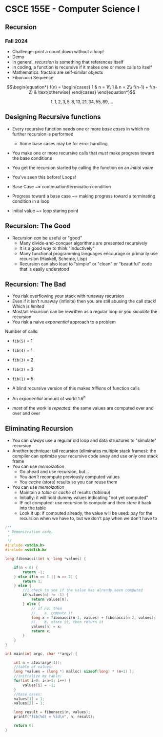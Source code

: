 
# CSCE 155E - Computer Science I
## Recursion
### Fall 2024

* Challenge: print a count down without a loop!
* Demo
* In general, *recursion* is something that references itself
* In coding, a function is recursive if it makes one or more calls to itself
* Mathematics: fractals are self-similar objects
* Fibonacci Sequence

$$\begin{equation*}
    f(n) = \begin{cases}
               1               & n = 1\\
               1               & n = 2\\
               f(n-1) + f(n-2) & \text{otherwise}
           \end{cases}
\end{equation*}$$

$$1, 1, 2, 3, 5, 8, 13, 21, 34, 55, 89, \ldots $$

## Designing Recursive functions

* Every recursive function needs one or more *base cases* in which no further recursion is performed
  * Some base cases may be for error handling
* You make one or more recursive calls that *must* make progress toward the base conditions
* You get the recursion started by calling the function on an *initial value*

* You've seen this before!  Loops!
* Base Case ~= continuation/termination condition
* Progress toward a base case ~= making progress toward a terminating condition in a loop
* Initial value ~= loop staring point

## Recursion: The Good

* Recursion *can* be useful or "good"
  * Many divide-and-conquer algorithms are presented recursively
  * It is a good way to think "inductively"
  * Many functional programming languages encourage or primarily use recursion (Haskell, Scheme, Lisp)
  * Recursion can also lead to "simple" or "clean" or "beautiful" code that is easily understood

## Recursion: The Bad

* You risk overflowing your stack with runaway recursion
* Even if it isn't runaway (infinite) then you are still abusing the call stack!  Which is *limited*
* Most/all recursion can be rewritten as a regular loop or you *simulate* the recursion
* You risk a naive *exponential* approach to a problem

Number of calls:
* `fib(5)` = 1
* `fib(4)` = 1
* `fib(3)` = 2
* `fib(2)` = 3
* `fib(1)` = 5

* A blind recursive version of this makes *trillions* of function calls
* An *exponential* amount of work! $1.6^n$
* *most* of the work is *repeated*: the same values are computed over and over and over

## Eliminating Recursion

* You can *always* use a regular old loop and data structures to "simulate" recursion
* Another technique: tail recursion (eliminates multiple stack frames): the compiler can optimize your recursive code away and use only one stack frame
* You can use *memoization*
  * Go ahead and use recursion, but...
  * You *don't* recompute previously computed values
  * You *cache* (store) results so you can reuse them
* You can use *memoization*
  * Maintain a *table* or *cache* of results (*tableau*)
  * Initially: it will hold dummy values indicating "not yet computed"
  * IF not computed: use recursion to compute and then *store* it back into the table
  * Look it up: if computed already, the value will be used: pay for the recursion when we have to, but we don't pay when we don't have to


```c
/**
 * Demonstration code.
 *
 */
#include <stdio.h>
#include <stdlib.h>

long fibonacci(int n, long *values) {

    if(n < 0) {
        return -1;
    } else if(n == 1 || n == 2) {
        return 1;
    } else {
        //1.check to see if the value has already been computed
        if(values[n] != -1) {
            return values[n];
        } else {
            // if no: then
            //.   a. compute it
            long x = fibonacci(n-1, values) + fibonacci(n-2, values);
            //.   b. store it, then return it
            values[n] = x;
            return x;
        }
    }
}

int main(int argc, char **argv) {

    int n = atoi(argv[1]);
    //table of values:
    long *values = (long *) malloc( sizeof(long) * (n+1) );
    //initialize my table:
    for(int i=0; i<n+1; i++) {
        values[i] = -1;
    }
    //base cases:
    values[1] = 1;
    values[2] = 1;

    long result = fibonacci(n, values);
    printf("fib(%d) = %ld\n", n, result);

    return 0;
}

```
```text











```
